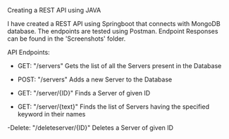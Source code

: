 Creating a REST API using JAVA

I have created a REST API using Springboot that connects with MongoDB database. 
The endpoints are tested using Postman. Endpoint Responses can be found in the 'Screenshots' folder.

API Endpoints:

- GET: "/servers"
  Gets the list of all the Servers present in the Database

- POST: "/servers"
  Adds a new Server to the Database

- GET: "/server/{ID}"
  Finds a Server of given ID

- GET: "/server/{text}" 
  Finds the list of Servers having the specified keyword in their names

-Delete: "/deleteserver/{ID}"
  Deletes a Server of given ID
 